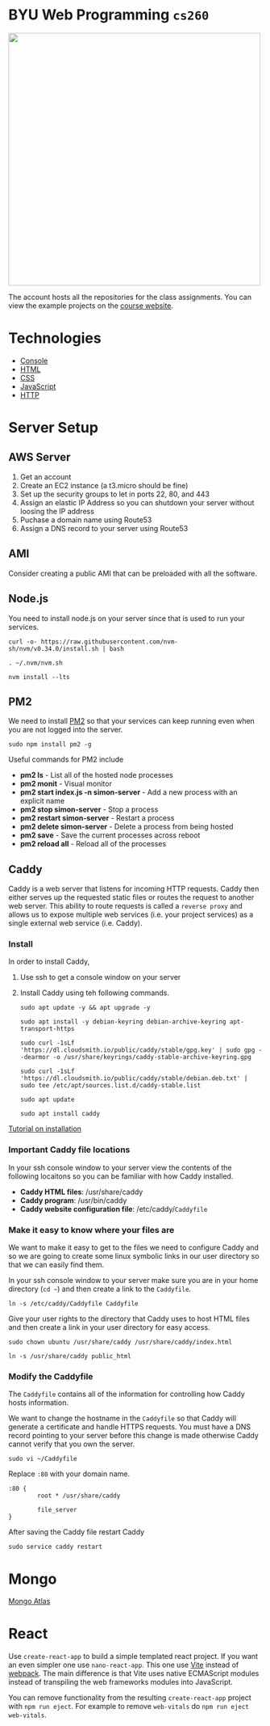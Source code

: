 # BYU **Web Programming**  `cs260`

<img src="https://github.com/webprogramming260/.github/blob/065f97641b19d6471b1acc91a8c2123d42805611/profile/webprogrammingcover.jpg" width="500">

The account hosts all the repositories for the class assignments. You can view the example projects on the [course website](https://demo.cs260.click).

# Technologies

* [Console](https://developer.mozilla.org/en-US/docs/Learn/Tools_and_testing/Understanding_client-side_tools/Command_line)
* [HTML](https://developer.mozilla.org/en-US/docs/Web/HTML)
* [CSS](https://developer.mozilla.org/en-US/docs/Web/CSS)
* [JavaScript](https://developer.mozilla.org/en-US/docs/Web/JavaScript/Language_Overview)
* [HTTP](https://developer.mozilla.org/en-US/docs/Web/HTTP)


# Server Setup

## AWS Server

1. Get an account
1. Create an EC2 instance (a t3.micro should be fine)
1. Set up the security groups to let in ports 22, 80, and 443
1. Assign an elastic IP Address so you can shutdown your server without loosing the IP address
1. Puchase a domain name using Route53
1. Assign a DNS record to your server using Route53

## AMI

Consider creating a public AMI that can be preloaded with all the software.

## Node.js

You need to install node.js on your server since that is used to run your services.

```
curl -o- https://raw.githubusercontent.com/nvm-sh/nvm/v0.34.0/install.sh | bash

. ~/.nvm/nvm.sh

nvm install --lts
```

## PM2

We need to install [PM2](https://www.npmjs.com/package/pm2) so that your services can keep running even when you are not logged into the server.

```
sudo npm install pm2 -g

```

Useful commands for PM2 include

- **pm2 ls** - List all of the hosted node processes
- **pm2 monit** - Visual monitor
- **pm2 start index.js -n simon-server** - Add a new process with an explicit name
- **pm2 stop simon-server** - Stop a process
- **pm2 restart simon-server** - Restart a process
- **pm2 delete simon-server** - Delete a process from being hosted
- **pm2 save** - Save the current processes across reboot
- **pm2 reload all** - Reload all of the processes

## Caddy

Caddy is a web server that listens for incoming HTTP requests. Caddy then either serves up the requested static files or routes the request to another web server. This ability to route requests is called a `reverse proxy` and allows us to expose multiple web services (i.e. your project services) as a single external web service (i.e. Caddy).

### Install

In order to install Caddy,

1. Use ssh to get a console window on your server
1. Install Caddy using teh following commands.

   ```
   sudo apt update -y && apt upgrade -y

   sudo apt install -y debian-keyring debian-archive-keyring apt-transport-https

   sudo curl -1sLf 'https://dl.cloudsmith.io/public/caddy/stable/gpg.key' | sudo gpg --dearmor -o /usr/share/keyrings/caddy-stable-archive-keyring.gpg

   sudo curl -1sLf 'https://dl.cloudsmith.io/public/caddy/stable/debian.deb.txt' | sudo tee /etc/apt/sources.list.d/caddy-stable.list

   sudo apt update

   sudo apt install caddy
   ```

[Tutorial on installation](https://www.hostnextra.com/kb/how-to-install-caddy-on-ubuntu-20-04/)

### Important Caddy file locations

In your ssh console window to your server view the contents of the following locaitons so you can be familiar with how Caddy installed.

- **Caddy HTML files**: /usr/share/caddy
- **Caddy program**: /usr/bin/caddy
- **Caddy website configuration file**: /etc/caddy/`Caddyfile`

### Make it easy to know where your files are

We want to make it easy to get to the files we need to configure Caddy and so we are going to create some linux symbolic links in our user directory so that we can easily find them.

In your ssh console window to your server make sure you are in your home directory (`cd ~`) and then create a link to the `Caddyfile`.

```
ln -s /etc/caddy/Caddyfile Caddyfile
```

Give your user rights to the directory that Caddy uses to host HTML files and then create a link in your user directory for easy access.

```
sudo chown ubuntu /usr/share/caddy /usr/share/caddy/index.html

ln -s /usr/share/caddy public_html
```

### Modify the Caddyfile

The `Caddyfile` contains all of the information for controlling how Caddy hosts information.

We want to change the hostname in the `Caddyfile` so that Caddy will generate a certificate and handle HTTPS requests. You must have a DNS record pointing to your server before this change is made otherwise Caddy cannot verify that you own the server.

```
sudo vi ~/Caddyfile
```

Replace `:80` with your domain name.

```
:80 {
        root * /usr/share/caddy

        file_server
}
```

After saving the Caddy file restart Caddy

```
sudo service caddy restart
```

# Mongo

[Mongo Atlas](https://www.mongodb.com/atlas/database)

# React

Use `create-react-app` to build a simple templated react project. If you want an even simpler one use `nano-react-app`. This one use [Vite](https://vitejs.dev/) instead of [webpack](https://webpack.js.org/). The main difference is that Vite uses native ECMAScript modules instead of transpiling the web frameworks modules into JavaScript.

You can remove functionality from the resulting `create-react-app` project with `npm run eject`. For example to remove `web-vitals` do `npm run eject web-vitals`.
